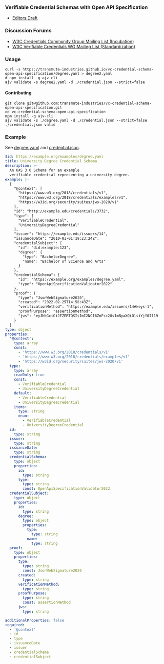 ### Verifiable Credential Schemas with Open API Specification

- [Editors Draft](https://transmute-industries.github.io/vc-credential-schema-open-api-specification/)

### Discussion Forums
* [W3C Credentials Community Group Mailing List (Incubation)](https://lists.w3.org/Archives/Public/public-credentials/)
* [W3C Verifiable Credentials WG Mailing List (Standardization)](https://lists.w3.org/Archives/Public/public-vc-wg/)

### Usage

```shell
curl -s https://transmute-industries.github.io/vc-credential-schema-open-api-specification/degree.yaml > degree2.yaml
# npm install -g ajv-cli
ajv validate -s degree2.yaml -d ./credential.json --strict=false
```

#### Contributing

```
git clone git@github.com:transmute-industries/vc-credential-schema-open-api-specification.git
cd vc-credential-schema-open-api-specification
npm install -g ajv-cli
ajv validate -s ./degree.yaml -d ./credential.json --strict=false
./credential.json valid
```



### Example

See [degree.yaml](degree.yaml) and [credential.json](credential.json).

```yaml
$id: https://example.org/examples/degree.yaml
title: University Degree Credential Schema
description: >-
  An OAS 3.0 Schema for an example 
  verifiable credential representing a university degree.
example: |-
  {
    "@context": [
      "https://www.w3.org/2018/credentials/v1",
      "https://www.w3.org/2018/credentials/examples/v1",
      "https://w3id.org/security/suites/jws-2020/v1"
    ],
    "id": "http://example.edu/credentials/3732",
    "type": [
      "VerifiableCredential",
      "UniversityDegreeCredential"
    ],
    "issuer": "https://example.edu/issuers/14",
    "issuanceDate": "2010-01-01T19:23:24Z",
    "credentialSubject": {
      "id": "did:example:123",
      "degree": {
        "type": "BachelorDegree",
        "name": "Bachelor of Science and Arts"
      }
    },
    "credentialSchema": {
      "id": "https://example.org/examples/degree.yaml",
      "type": "OpenApiSpecificationValidator2022"
    },
    "proof": {
      "type": "JsonWebSignature2020",
      "created": "2022-02-25T14:58:43Z",
      "verificationMethod": "https://example.edu/issuers/14#keys-1",
      "proofPurpose": "assertionMethod",
      "jws": "eyJhbGciOiJFZERTQSIsImI2NCI6ZmFsc2UsImNyaXQiOlsiYjY0Il19..MJ5GwWRMsadCyLNXU_flgJtsS32584MydBxBuygps_cM0sbU3abTEOMyUvmLNcKOwOBE1MfDoB1_YY425W3sAg",
    }
  }
type: object
properties:
  '@context':
    type: array
    const:
      - 'https://www.w3.org/2018/credentials/v1'
      - 'https://www.w3.org/2018/credentials/examples/v1'
      - 'https://w3id.org/security/suites/jws-2020/v1'
  type:
    type: array
    readOnly: true
    const:
      - VerifiableCredential
      - UniversityDegreeCredential
    default:
      - VerifiableCredential
      - UniversityDegreeCredential
    items:
      type: string
      enum:
        - VerifiableCredential
        - UniversityDegreeCredential
  id:
    type: string
  issuer:
    type: string
  issuanceDate:
    type: string
  credentialSchema:
    type: object
    properties:
      id:
        type: string
      type:
        type: string
        const: OpenApiSpecificationValidator2022
  credentialSubject:
    type: object
    properties:
      id:
        type: string
      degree:
        type: object
        properties:
          type: 
            type: string
          name:
            type: string
  proof:
    type: object
    properties:
      type:
        type: string
        const: JsonWebSignature2020
      created:
        type: string
      verificationMethod:
        type: string
      proofPurpose:
        type: string
        const: assertionMethod
      jws:
        type: string

additionalProperties: false
required:
  - '@context'
  - id
  - type
  - issuanceDate
  - issuer
  - credentialSchema
  - credentialSubject    
```

